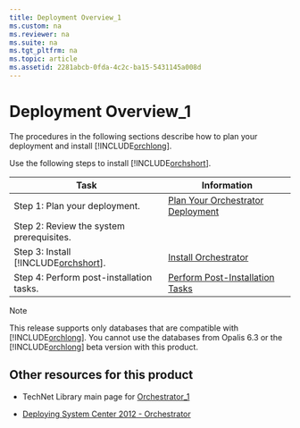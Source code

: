 ```yaml
---
title: Deployment Overview_1
ms.custom: na
ms.reviewer: na
ms.suite: na
ms.tgt_pltfrm: na
ms.topic: article
ms.assetid: 2281abcb-0fda-4c2c-ba15-5431145a008d
---
```

# Deployment Overview_1
The procedures in the following sections describe how to plan your deployment and install [!INCLUDE[orchlong](../Token/orchlong_md.md)].

Use the following steps to install [!INCLUDE[orchshort](../Token/orchshort_md.md)].

|Task|Information|
|--------|---------------|
|Step 1: Plan your deployment.|[Plan Your Orchestrator Deployment](../Topic/Plan-Your-Orchestrator-Deployment.md)|
|Step 2: Review the system prerequisites.||
|Step 3: Install [!INCLUDE[orchshort](../Token/orchshort_md.md)].|[Install Orchestrator](../Topic/Install-Orchestrator.md)|
|Step 4: Perform post\-installation tasks.|[Perform Post-Installation Tasks](../Topic/Perform-Post-Installation-Tasks.md)|

> [!NOTE]
> This release supports only databases that are compatible with [!INCLUDE[orchlong](../Token/orchlong_md.md)]. You cannot use the databases from Opalis 6.3 or the [!INCLUDE[orchlong](../Token/orchlong_md.md)] beta version with this product.

## Other resources for this product

-   TechNet Library main page for [Orchestrator_1](../Topic/Orchestrator_1.md)

-   [Deploying System Center 2012 - Orchestrator](../Topic/Deploying-System-Center-2012---Orchestrator.md)


